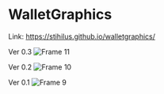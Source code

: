 # WalletGraphics
Link: https://stihilus.github.io/walletgraphics/

Ver 0.3
![Frame 11](https://user-images.githubusercontent.com/20823082/109065992-b2429700-76ec-11eb-829b-1bf97c2862df.jpg)

Ver 0.2
![Frame 10](https://user-images.githubusercontent.com/20823082/107816285-d315fe80-6d74-11eb-9cd2-0576712b6ff0.png)

Ver 0.1
![Frame 9](https://user-images.githubusercontent.com/20823082/107816257-ca252d00-6d74-11eb-9da8-95caa1880fa3.png)


